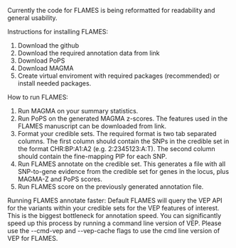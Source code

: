 Currently the code for FLAMES is being reformatted for readability and general usability.

Instructions for installing FLAMES:
1. Download the github
2. Download the required annotation data from link
3. Download PoPS
4. Download MAGMA
5. Create virtual enviroment  with required packages (recommended) or install needed packages.

How to run FLAMES:
1. Run MAGMA on your summary statistics.
2. Run PoPS on the generated MAGMA z-scores. The features used in the FLAMES manuscript can be downloaded from link.
3. Format your credible sets. The required format is two tab separated columns. 
The first column should contain the SNPs in the credible set in the format CHR:BP:A1:A2 (e.g. 2:2345123:A:T).
The second column should contain the fine-mapping PIP for each SNP.
4. Run FLAMES annotate on the credible set. This generates a file with all SNP-to-gene evidence from the credible set for genes in the locus, plus MAGMA-Z and PoPS scores.
5. Run FLAMES score on the previously generated annotation file.

Running FLAMES annotate faster:
Default FLAMES will query the VEP API for the variants within your credible sets for the VEP features of interest.
This is the biggest bottleneck for annotation speed. You can significantly speed up this process by running a command line version of VEP.
Please use the --cmd-vep and --vep-cache flags to use the cmd line version of VEP for FLAMES.


